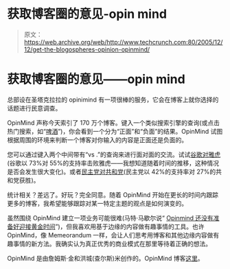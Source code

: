# 获取博客圈的意见-opin mind 

> 原文：<https://web.archive.org/web/http://www.techcrunch.com:80/2005/12/12/get-the-blogospheres-opinion-opinmind/>

# 获取博客圈的意见——opin mind

总部设在圣塔克拉拉的 opinimind 有一项很棒的服务，它会在博客上就你选择的话题进行民意调查。

OpinMind 声称今天索引了 170 万个博客。键入一个类似搜索引擎的查询(或点击热门搜索，如“[啤酒](https://web.archive.org/web/20221006021646/http://www.opinmind.com/search.jsp?q=beer)”)，你会看到一个分为“正面”和“负面”的结果。OpinMind 试图根据周围的环境来判断一个博客对你输入的内容是正面还是负面的。

您可以通过键入两个中间带有“vs .”的查询来进行面对面的交流。试试[谷歌对雅虎](https://web.archive.org/web/20221006021646/http://www.opinmind.com/search.jsp?q=google+vs.+yahoo)(谷歌以 73%对 55%的支持率击败雅虎——我想知道随着时间的推移，这种情况是否会发生很大变化)。或者[民主党对共和党](https://web.archive.org/web/20221006021646/http://www.opinmind.com/search.jsp?q=republicans+vs.+democrats)(民主党以 42%的支持率对 27%的共和党获胜)。

统计相关？差远了。好玩？完全同意。随着 OpinMind 开始在更长的时间内跟踪更多的博客，我希望能够跟踪对某一特定主题的观点是如何演变的。

虽然围绕 OpinMind 建立一项业务可能很难(马特·马歇尔说“ [Opinmind 还没有准备好迎接黄金时间](https://web.archive.org/web/20221006021646/http://www.siliconbeat.com/entries/2005/12/12/latest_startups_opinmind_not_ready_for_prime_time.html)”)，但我喜欢用基于边缘的内容做有趣事情的工具。也许 OpinMind，像 Memeorandum 一样，会让人们思考用博客和其他边缘内容做有趣事情的新方法。我确实认为真正优秀的商业模式在那里等待着正确的想法。

OpinMind 是由詹姆斯·金和洪城(查尔斯)米创作的。OpinMind 博客[这里](https://web.archive.org/web/20221006021646/http://blog.opinmind.com/)。